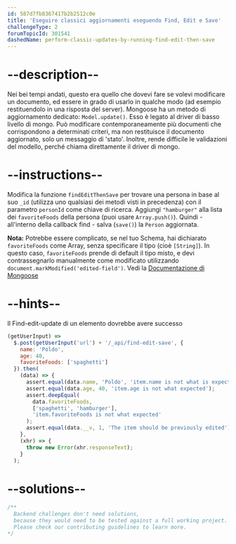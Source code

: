 ```yaml
---
id: 587d7fb8367417b2b2512c0e
title: 'Eseguire classici aggiornamenti eseguendo Find, Edit e Save'
challengeType: 2
forumTopicId: 301541
dashedName: perform-classic-updates-by-running-find-edit-then-save
---
```


# --description--

Nei bei tempi andati, questo era quello che dovevi fare se volevi modificare un documento, ed essere in grado di usarlo in qualche modo (ad esempio restituendolo in una risposta del server). Mongoose ha un metodo di aggiornamento dedicato: `Model.update()`. Esso è legato al driver di basso livello di mongo. Può modificare contemporaneamente più documenti che corrispondono a determinati criteri, ma non restituisce il documento aggiornato, solo un messaggio di 'stato'. Inoltre, rende difficile le validazioni del modello, perché chiama direttamente il driver di mongo.

# --instructions--

Modifica la funzione `findEditThenSave` per trovare una persona in base al suo `_id` (utilizza uno qualsiasi dei metodi visti in precedenza) con il parametro `personId` come chiave di ricerca. Aggiungi `"hamburger"` alla lista dei `favoriteFoods` della persona (puoi usare `Array.push()`). Quindi - all'interno della callback find - salva (`save()`) la `Person` aggiornata.

**Nota:** Potrebbe essere complicato, se nel tuo Schema, hai dichiarato `favoriteFoods` come Array, senza specificare il tipo (cioè `[String]`). In questo caso, `favoriteFoods` prende di default il tipo misto, e devi contrassegnarlo manualmente come modificato utilizzando `document.markModified('edited-field')`. Vedi la [Documentazione di Mongoose](https://mongoosejs.com/docs/schematypes.html#Mixed)

# --hints--

Il Find-edit-update di un elemento dovrebbe avere successo

```js
(getUserInput) =>
  $.post(getUserInput('url') + '/_api/find-edit-save', {
    name: 'Poldo',
    age: 40,
    favoriteFoods: ['spaghetti']
  }).then(
    (data) => {
      assert.equal(data.name, 'Poldo', 'item.name is not what is expected');
      assert.equal(data.age, 40, 'item.age is not what expected');
      assert.deepEqual(
        data.favoriteFoods,
        ['spaghetti', 'hamburger'],
        'item.favoriteFoods is not what expected'
      );
      assert.equal(data.__v, 1, 'The item should be previously edited');
    },
    (xhr) => {
      throw new Error(xhr.responseText);
    }
  );
```

# --solutions--

```js
/**
  Backend challenges don't need solutions, 
  because they would need to be tested against a full working project. 
  Please check our contributing guidelines to learn more.
*/
```
